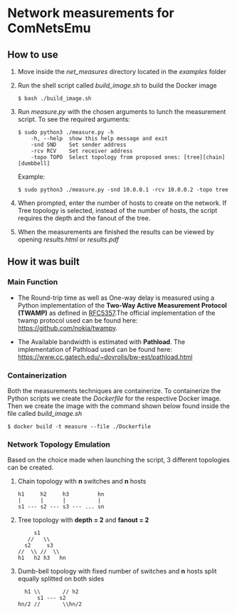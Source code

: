 # Network measurements for ComNetsEmu

## How to use

1. Move inside the *net_measures* directory located in the *examples* folder
2. Run the shell script called *build_image.sh* to build the Docker image

	```
	$ bash ./build_image.sh
	```
3. Run *measure.py* with the chosen arguments to lunch the measurement script. To see the required arguments:

	```
	$ sudo python3 ./measure.py -h 
		-h, --help  show this help message and exit
		-snd SND    Set sender address
		-rcv RCV    Set receiver address
		-topo TOPO  Select topology from proposed ones: [tree][chain][dumbbell]
	```
	Example:

	```
	$ sudo python3 ./measure.py -snd 10.0.0.1 -rcv 10.0.0.2 -topo tree
	```
4. When prompted, enter the number of hosts to create on the network. If Tree topology is selected, instead of the number of hosts, the script requires the depth and the fanout of the tree.
5. When the measurements are finished the results can be viewed by opening *results.html* or *results.pdf* 
## How it was built

### Main Function

- The Round-trip time as well as One-way delay is measured using a Python implementation of the **Two-Way Active Measurement Protocol (TWAMP)** as defined in [RFC5357](https://tools.ietf.org/html/rfc5357).The official implementation of the twamp protocol used can be found here: https://github.com/nokia/twampy.

- The Available bandwidth is estimated with **Pathload**. The implementation of Pathload used can be found here: https://www.cc.gatech.edu/~dovrolis/bw-est/pathload.html


### Containerization 

Both the measurements techniques are containerize. To containerize the Python scripts we create the *Dockerfile* for the respective Docker image.
Then we create the image with the command shown below found inside the file called *build_image.sh*

```
$ docker build -t measure --file ./Dockerfile
```

###  Network Topology Emulation

Based on the choice made when launching the script, 3 different topologies can be created.

1. Chain topology with **n** switches and **n** hosts 
	```
	h1     h2     h3         hn
	|      |      |          |
	s1 --- s2 --- s3 --- ... sn
	```
3. Tree topology with **depth = 2** and **fanout = 2**
	```
	     s1
	   //   \\		
	  s2     s3
	//  \\ //  \\
	h1   h2 h3   hn
	```
5. Dumb-bell topology with fixed number of switches and **n** hosts split equally splitted on both sides 
	```
	  h1 \\	      // h2
	      s1 --- s2
	hn/2 //	      \\hn/2
	```

